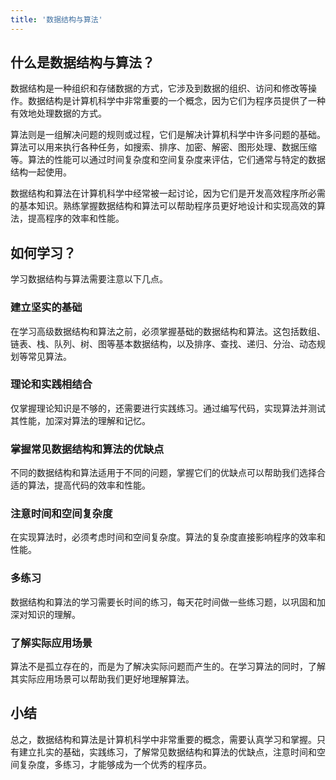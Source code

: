 ```yaml
---
title: '数据结构与算法'
---
```


## 什么是数据结构与算法？

数据结构是一种组织和存储数据的方式，它涉及到数据的组织、访问和修改等操作。数据结构是计算机科学中非常重要的一个概念，因为它们为程序员提供了一种有效地处理数据的方式。

算法则是一组解决问题的规则或过程，它们是解决计算机科学中许多问题的基础。算法可以用来执行各种任务，如搜索、排序、加密、解密、图形处理、数据压缩等。算法的性能可以通过时间复杂度和空间复杂度来评估，它们通常与特定的数据结构一起使用。

数据结构和算法在计算机科学中经常被一起讨论，因为它们是开发高效程序所必需的基本知识。熟练掌握数据结构和算法可以帮助程序员更好地设计和实现高效的算法，提高程序的效率和性能。

## 如何学习？

学习数据结构与算法需要注意以下几点。

### 建立坚实的基础

在学习高级数据结构和算法之前，必须掌握基础的数据结构和算法。这包括数组、链表、栈、队列、树、图等基本数据结构，以及排序、查找、递归、分治、动态规划等常见算法。

### 理论和实践相结合

仅掌握理论知识是不够的，还需要进行实践练习。通过编写代码，实现算法并测试其性能，加深对算法的理解和记忆。

### 掌握常见数据结构和算法的优缺点

不同的数据结构和算法适用于不同的问题，掌握它们的优缺点可以帮助我们选择合适的算法，提高代码的效率和性能。

### 注意时间和空间复杂度

在实现算法时，必须考虑时间和空间复杂度。算法的复杂度直接影响程序的效率和性能。

### 多练习

数据结构和算法的学习需要长时间的练习，每天花时间做一些练习题，以巩固和加深对知识的理解。

### 了解实际应用场景

算法不是孤立存在的，而是为了解决实际问题而产生的。在学习算法的同时，了解其实际应用场景可以帮助我们更好地理解算法。

## 小结

总之，数据结构和算法是计算机科学中非常重要的概念，需要认真学习和掌握。只有建立扎实的基础，实践练习，了解常见数据结构和算法的优缺点，注意时间和空间复杂度，多练习，才能够成为一个优秀的程序员。